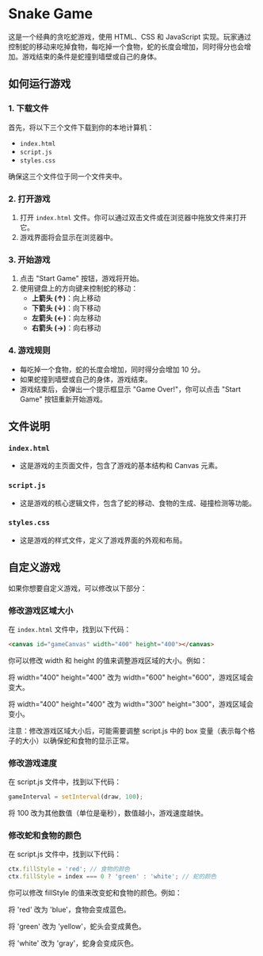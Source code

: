 # Snake Game

这是一个经典的贪吃蛇游戏，使用 HTML、CSS 和 JavaScript 实现。玩家通过控制蛇的移动来吃掉食物，每吃掉一个食物，蛇的长度会增加，同时得分也会增加。游戏结束的条件是蛇撞到墙壁或自己的身体。

## 如何运行游戏

### 1. 下载文件
首先，将以下三个文件下载到你的本地计算机：
- `index.html`
- `script.js`
- `styles.css`

确保这三个文件位于同一个文件夹中。

### 2. 打开游戏
1. 打开 `index.html` 文件。你可以通过双击文件或在浏览器中拖放文件来打开它。
2. 游戏界面将会显示在浏览器中。

### 3. 开始游戏
1. 点击 "Start Game" 按钮，游戏将开始。
2. 使用键盘上的方向键来控制蛇的移动：
   - **上箭头 (↑)**：向上移动
   - **下箭头 (↓)**：向下移动
   - **左箭头 (←)**：向左移动
   - **右箭头 (→)**：向右移动

### 4. 游戏规则
- 每吃掉一个食物，蛇的长度会增加，同时得分会增加 10 分。
- 如果蛇撞到墙壁或自己的身体，游戏结束。
- 游戏结束后，会弹出一个提示框显示 "Game Over!"，你可以点击 "Start Game" 按钮重新开始游戏。

## 文件说明

### `index.html`
- 这是游戏的主页面文件，包含了游戏的基本结构和 Canvas 元素。

### `script.js`
- 这是游戏的核心逻辑文件，包含了蛇的移动、食物的生成、碰撞检测等功能。

### `styles.css`
- 这是游戏的样式文件，定义了游戏界面的外观和布局。


## 自定义游戏

如果你想要自定义游戏，可以修改以下部分：

### 修改游戏区域大小
在 `index.html` 文件中，找到以下代码：
```html
<canvas id="gameCanvas" width="400" height="400"></canvas>
```
你可以修改 width 和 height 的值来调整游戏区域的大小。例如：

将 width="400" height="400" 改为 width="600" height="600"，游戏区域会变大。

将 width="400" height="400" 改为 width="300" height="300"，游戏区域会变小。

注意：修改游戏区域大小后，可能需要调整 script.js 中的 box 变量（表示每个格子的大小）以确保蛇和食物的显示正常。

### 修改游戏速度
在 script.js 文件中，找到以下代码：

```javascript
gameInterval = setInterval(draw, 100);
```

将 100 改为其他数值（单位是毫秒），数值越小，游戏速度越快。

### 修改蛇和食物的颜色
在 script.js 文件中，找到以下代码：

```javascript
ctx.fillStyle = 'red'; // 食物的颜色
ctx.fillStyle = index === 0 ? 'green' : 'white'; // 蛇的颜色
```
你可以修改 fillStyle 的值来改变蛇和食物的颜色。例如：

将 'red' 改为 'blue'，食物会变成蓝色。

将 'green' 改为 'yellow'，蛇头会变成黄色。

将 'white' 改为 'gray'，蛇身会变成灰色。
